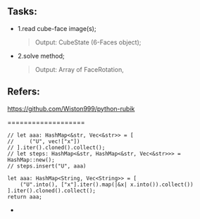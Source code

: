 
## Tasks:
- 1.read cube-face image(s);
	> Output: CubeState (6-Faces object);
- 2.solve method;
	> Output: Array of FaceRotation,


## Refers:
https://github.com/Wiston999/python-rubik



===================
```$rust
// let aaa: HashMap<&str, Vec<&str>> = [
//     ("U", vec!["x"])
// ].iter().cloned().collect();
// let steps: HashMap<&str, HashMap<&str, Vec<&str>>> = HashMap::new();
// steps.insert("U", aaa)

let aaa: HashMap<String, Vec<String>> = [
    ("U".into(), ["x"].iter().map(|&x| x.into()).collect())
].iter().cloned().collect();
return aaa;
```

+
